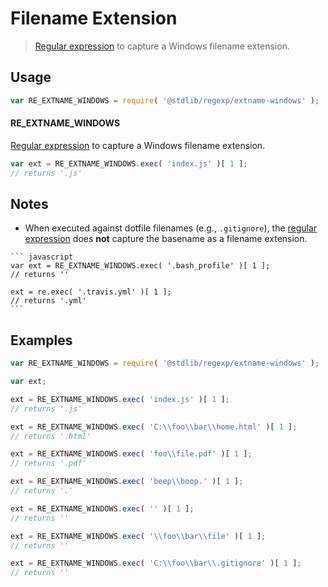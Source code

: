 Filename Extension
===

> [Regular expression][regexp] to capture a Windows filename extension.


<!-- <usage> -->

## Usage

``` javascript
var RE_EXTNAME_WINDOWS = require( '@stdlib/regexp/extname-windows' );
```

#### RE_EXTNAME_WINDOWS

[Regular expression][regexp] to capture a Windows filename extension.

``` javascript
var ext = RE_EXTNAME_WINDOWS.exec( 'index.js' )[ 1 ];
// returns '.js'
```

<!-- </usage> -->


<!-- <notes> -->

## Notes

*    When executed against dotfile filenames (e.g., `.gitignore`), the [regular expression][regexp] does __not__ capture the basename as a filename extension.

    ``` javascript
    var ext = RE_EXTNAME_WINDOWS.exec( '.bash_profile' )[ 1 ];
    // returns ''

    ext = re.exec( '.travis.yml' )[ 1 ];
    // returns '.yml'
    ```

<!-- </notes> -->


<!-- <examples> -->

## Examples

``` javascript
var RE_EXTNAME_WINDOWS = require( '@stdlib/regexp/extname-windows' );

var ext;

ext = RE_EXTNAME_WINDOWS.exec( 'index.js' )[ 1 ];
// returns '.js'

ext = RE_EXTNAME_WINDOWS.exec( 'C:\\foo\\bar\\home.html' )[ 1 ];
// returns '.html'

ext = RE_EXTNAME_WINDOWS.exec( 'foo\\file.pdf' )[ 1 ];
// returns '.pdf'

ext = RE_EXTNAME_WINDOWS.exec( 'beep\\boop.' )[ 1 ];
// returns '.'

ext = RE_EXTNAME_WINDOWS.exec( '' )[ 1 ];
// returns ''

ext = RE_EXTNAME_WINDOWS.exec( '\\foo\\bar\\file' )[ 1 ];
// returns ''

ext = RE_EXTNAME_WINDOWS.exec( 'C:\\foo\\bar\\.gitignore' )[ 1 ];
// returns ''
```

<!-- </examples> -->


<!-- <links> -->

[regexp]: https://developer.mozilla.org/en-US/docs/Web/JavaScript/Guide/Regular_Expressions

<!-- </links> -->
